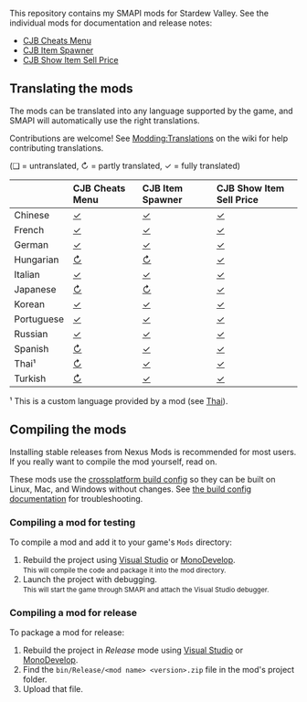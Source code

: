 ﻿This repository contains my SMAPI mods for Stardew Valley. See the individual mods for
documentation and release notes:

* [CJB Cheats Menu](CJBCheatsMenu)
* [CJB Item Spawner](CJBItemSpawner)
* [CJB Show Item Sell Price](CJBShowItemSellPrice)

## Translating the mods
The mods can be translated into any language supported by the game, and SMAPI will automatically
use the right translations.

Contributions are welcome! See [Modding:Translations](https://stardewvalleywiki.com/Modding:Translations)
on the wiki for help contributing translations.

(❑ = untranslated, ↻ = partly translated, ✓ = fully translated)

&nbsp;     | CJB Cheats Menu                 | CJB Item Spawner                 | CJB Show Item Sell Price
---------- | :------------------------------ | :------------------------------- | :----------------------------------
Chinese    | [✓](CJBCheatsMenu/i18n/zh.json) | [✓](CJBItemSpawner/i18n/zh.json) | [✓](CJBShowItemSellPrice/i18n/zh.json)
French     | [✓](CJBCheatsMenu/i18n/fr.json) | [✓](CJBItemSpawner/i18n/fr.json) | [✓](CJBShowItemSellPrice/i18n/fr.json)
German     | [✓](CJBCheatsMenu/i18n/de.json) | [✓](CJBItemSpawner/i18n/de.json) | [✓](CJBShowItemSellPrice/i18n/de.json)
Hungarian  | [↻](CJBCheatsMenu/i18n/hu.json) | [↻](CJBItemSpawner/i18n/hu.json) | [✓](CJBShowItemSellPrice/i18n/hu.json)
Italian    | [✓](CJBCheatsMenu/i18n/it.json) | [✓](CJBItemSpawner/i18n/it.json) | [✓](CJBShowItemSellPrice/i18n/it.json)
Japanese   | [↻](CJBCheatsMenu/i18n/ja.json) | [↻](CJBItemSpawner/i18n/ja.json) | [✓](CJBShowItemSellPrice/i18n/ja.json)
Korean     | [✓](CJBCheatsMenu/i18n/ko.json) | [✓](CJBItemSpawner/i18n/ko.json) | [✓](CJBShowItemSellPrice/i18n/ko.json)
Portuguese | [✓](CJBCheatsMenu/i18n/pt.json) | [✓](CJBItemSpawner/i18n/pt.json) | [✓](CJBShowItemSellPrice/i18n/pt.json)
Russian    | [✓](CJBCheatsMenu/i18n/ru.json) | [✓](CJBItemSpawner/i18n/ru.json) | [✓](CJBShowItemSellPrice/i18n/ru.json)
Spanish    | [↻](CJBCheatsMenu/i18n/es.json) | [✓](CJBItemSpawner/i18n/es.json) | [✓](CJBShowItemSellPrice/i18n/es.json)
Thai¹      | [↻](CJBCheatsMenu/i18n/th.json) | [✓](CJBItemSpawner/i18n/th.json) | [✓](CJBShowItemSellPrice/i18n/th.json)
Turkish    | [↻](CJBCheatsMenu/i18n/tr.json) | [✓](CJBItemSpawner/i18n/tr.json) | [✓](CJBShowItemSellPrice/i18n/tr.json)

¹ This is a custom language provided by a mod (see [Thai](https://www.nexusmods.com/stardewvalley/mods/7052)).

## Compiling the mods
Installing stable releases from Nexus Mods is recommended for most users. If you really want to
compile the mod yourself, read on.

These mods use the [crossplatform build config](https://www.nuget.org/packages/Pathoschild.Stardew.ModBuildConfig)
so they can be built on Linux, Mac, and Windows without changes. See [the build config documentation](https://www.nuget.org/packages/Pathoschild.Stardew.ModBuildConfig)
for troubleshooting.

### Compiling a mod for testing
To compile a mod and add it to your game's `Mods` directory:

1. Rebuild the project using [Visual Studio](https://www.visualstudio.com/vs/community/) or [MonoDevelop](http://www.monodevelop.com/).  
   <small>This will compile the code and package it into the mod directory.</small>
2. Launch the project with debugging.  
   <small>This will start the game through SMAPI and attach the Visual Studio debugger.</small>

### Compiling a mod for release
To package a mod for release:

1. Rebuild the project in _Release_ mode using [Visual Studio](https://www.visualstudio.com/vs/community/) or [MonoDevelop](http://www.monodevelop.com/).
2. Find the `bin/Release/<mod name> <version>.zip` file in the mod's project folder.
3. Upload that file.
